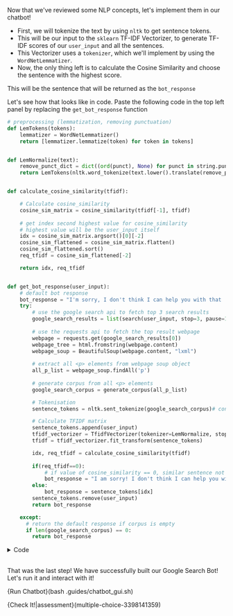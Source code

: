 Now that we've reviewed some NLP concepts, let's implement them in our chatbot!

- First, we will tokenize the text by using `nltk` to get sentence tokens. 
- This will be our input to the `sklearn` TF-IDF Vectorizer, to generate TF-IDF scores of our `user_input` and all the sentences.
- This Vectorizer uses a `tokenizer`, which we'll implement by using the `WordNetLemmatizer`.
- Now, the only thing left is to calculate the Cosine Similarity and choose the sentence with the highest score.

This will be the sentence that will be returned as the `bot_response`


Let's see how that looks like in code. Paste the following code in the top left panel by replacing the `get_bot_response` function

```python
# preprocessing (lemmatization, removing punctuation)
def LemTokens(tokens):
    lemmatizer = WordNetLemmatizer()
    return [lemmatizer.lemmatize(token) for token in tokens]


def LemNormalize(text):
    remove_punct_dict = dict((ord(punct), None) for punct in string.punctuation)
    return LemTokens(nltk.word_tokenize(text.lower().translate(remove_punct_dict)))


def calculate_cosine_similarity(tfidf):

    # Calculate cosine_similarity
    cosine_sim_matrix = cosine_similarity(tfidf[-1], tfidf)
    
    # get index second highest value for cosine_similarity 
    # highest value will be the user_input itself
    idx = cosine_sim_matrix.argsort()[0][-2]
    cosine_sim_flattened = cosine_sim_matrix.flatten()
    cosine_sim_flattened.sort()
    req_tfidf = cosine_sim_flattened[-2]

    return idx, req_tfidf


def get_bot_response(user_input):
    # default bot response
    bot_response = "I'm sorry, I don't think I can help you with that :("
    try:
        # use the google search api to fetch top 3 search results
        google_search_results = list(search(user_input, stop=3, pause=1))
        
        # use the requests api to fetch the top result webpage
        webpage = requests.get(google_search_results[0])
        webpage_tree = html.fromstring(webpage.content)
        webpage_soup = BeautifulSoup(webpage.content, "lxml")
        
        # extract all <p> elements from webpage soup object
        all_p_list = webpage_soup.findAll('p')
        
        # generate corpus from all <p> elements
        google_search_corpus = generate_corpus(all_p_list)

        # Tokenisation
        sentence_tokens = nltk.sent_tokenize(google_search_corpus)# converts raw text to list of sentences

        # Calculate TFIDF matrix
        sentence_tokens.append(user_input)
        tfidf_vectorizer = TfidfVectorizer(tokenizer=LemNormalize, stop_words='english')
        tfidf = tfidf_vectorizer.fit_transform(sentence_tokens)

        idx, req_tfidf = calculate_cosine_similarity(tfidf)
        
        if(req_tfidf==0):
            # if value of cosine_similarity == 0, similar sentence not found 
            bot_response = "I am sorry! I don't think I can help you with that at the moment..."
        else:
            bot_response = sentence_tokens[idx]
        sentence_tokens.remove(user_input)
        return bot_response

    except:
      # return the default response if corpus is empty
      if len(google_search_corpus) == 0:
        return bot_response
```

<details>
<summary>Code</summary>
Your code should look like this:


```python
import string
import nltk
import requests

from googlesearch import search
from lxml import html
from bs4 import BeautifulSoup
from sklearn.feature_extraction.text import TfidfVectorizer
from sklearn.metrics.pairwise import cosine_similarity
from nltk.stem import WordNetLemmatizer


# helper function to generate text corpus from html elements
def generate_corpus(all_p_elements):
    corpus = ""
    for p_element in all_p_elements:
        corpus += '\n' + ''.join(p_element.findAll(text = True))
    return corpus


# preprocessing (lemmatization, removing punctuation)
def LemTokens(tokens):
    lemmatizer = WordNetLemmatizer()
    return [lemmatizer.lemmatize(token) for token in tokens]


def LemNormalize(text):
    remove_punct_dict = dict((ord(punct), None) for punct in string.punctuation)
    return LemTokens(nltk.word_tokenize(text.lower().translate(remove_punct_dict)))


def calculate_cosine_similarity(tfidf):

    # Calculate cosine_similarity
    cosine_sim_matrix = cosine_similarity(tfidf[-1], tfidf)
    
    # get index second highest value for cosine_similarity 
    # highest value will be the user_input itself
    idx = cosine_sim_matrix.argsort()[0][-2]
    cosine_sim_flattened = cosine_sim_matrix.flatten()
    cosine_sim_flattened.sort()
    req_tfidf = cosine_sim_flattened[-2]

    return idx, req_tfidf


def get_bot_response(user_input):
    # default bot response
    bot_response = "I'm sorry, I don't think I can help you with that :("
    try:
        # use the google search api to fetch top 3 search results
        google_search_results = list(search(user_input, stop=3, pause=1))
        
        # use the requests api to fetch the top result webpage
        webpage = requests.get(google_search_results[0])
        webpage_tree = html.fromstring(webpage.content)
        webpage_soup = BeautifulSoup(webpage.content, "lxml")
        
        # extract all <p> elements from webpage soup object
        all_p_list = webpage_soup.findAll('p')
        
        # generate corpus from all <p> elements
        google_search_corpus = generate_corpus(all_p_list)

        # Tokenisation
        sentence_tokens = nltk.sent_tokenize(google_search_corpus)# converts raw text to list of sentences

        # Calculate TFIDF matrix
        sentence_tokens.append(user_input)
        tfidf_vectorizer = TfidfVectorizer(tokenizer=LemNormalize, stop_words='english')
        tfidf = tfidf_vectorizer.fit_transform(sentence_tokens)

        idx, req_tfidf = calculate_cosine_similarity(tfidf)
        
        if(req_tfidf==0):
            # if value of cosine_similarity == 0, similar sentence not found 
            bot_response = "I am sorry! I don't think I can help you with that at the moment..."
        else:
            bot_response = sentence_tokens[idx]
        sentence_tokens.remove(user_input)
        return bot_response

    except:
      # return the default response if corpus is empty
      if len(google_search_corpus) == 0:
        return bot_response
```
</details><br>


That was the last step! We have successfully built our Google Search Bot! Let's run it and interact with it!

{Run Chatbot}(bash .guides/chatbot_gui.sh)

{Check It!|assessment}(multiple-choice-3398141359)
